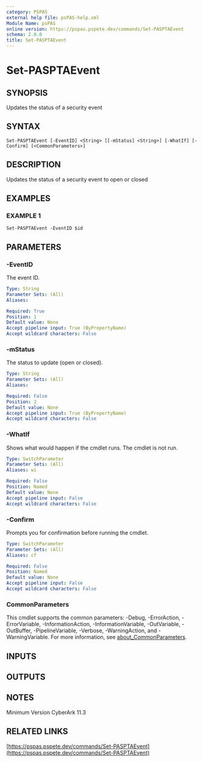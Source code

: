 ```yaml
---
category: PSPAS
external help file: psPAS-help.xml
Module Name: psPAS
online version: https://pspas.pspete.dev/commands/Set-PASPTAEvent
schema: 2.0.0
title: Set-PASPTAEvent
---
```


# Set-PASPTAEvent

## SYNOPSIS
Updates the status of a security event

## SYNTAX

```
Set-PASPTAEvent [-EventID] <String> [[-mStatus] <String>] [-WhatIf] [-Confirm] [<CommonParameters>]
```

## DESCRIPTION
Updates the status of a security event to open or closed

## EXAMPLES

### EXAMPLE 1
```
Set-PASPTAEvent -EventID $id
```

## PARAMETERS

### -EventID
The event ID.

```yaml
Type: String
Parameter Sets: (All)
Aliases:

Required: True
Position: 1
Default value: None
Accept pipeline input: True (ByPropertyName)
Accept wildcard characters: False
```

### -mStatus
The status to update (open or closed).

```yaml
Type: String
Parameter Sets: (All)
Aliases:

Required: False
Position: 2
Default value: None
Accept pipeline input: True (ByPropertyName)
Accept wildcard characters: False
```

### -WhatIf
Shows what would happen if the cmdlet runs.
The cmdlet is not run.

```yaml
Type: SwitchParameter
Parameter Sets: (All)
Aliases: wi

Required: False
Position: Named
Default value: None
Accept pipeline input: False
Accept wildcard characters: False
```

### -Confirm
Prompts you for confirmation before running the cmdlet.

```yaml
Type: SwitchParameter
Parameter Sets: (All)
Aliases: cf

Required: False
Position: Named
Default value: None
Accept pipeline input: False
Accept wildcard characters: False
```

### CommonParameters
This cmdlet supports the common parameters: -Debug, -ErrorAction, -ErrorVariable, -InformationAction, -InformationVariable, -OutVariable, -OutBuffer, -PipelineVariable, -Verbose, -WarningAction, and -WarningVariable. For more information, see [about_CommonParameters](http://go.microsoft.com/fwlink/?LinkID=113216).

## INPUTS

## OUTPUTS

## NOTES
Minimum Version CyberArk 11.3

## RELATED LINKS

[https://pspas.pspete.dev/commands/Set-PASPTAEvent](https://pspas.pspete.dev/commands/Set-PASPTAEvent)

